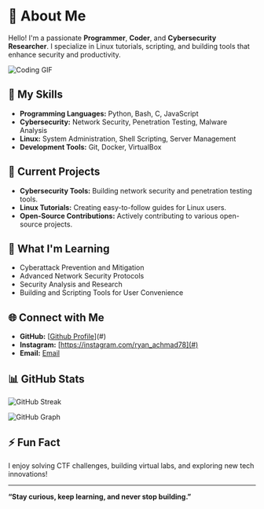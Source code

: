 # 🌌 About Me

Hello! I'm a passionate **Programmer**, **Coder**, and **Cybersecurity Researcher**. I specialize in Linux tutorials, scripting, and building tools that enhance security and productivity.

![Coding GIF](https://media.giphy.com/media/qgQUggAC3Pfv687qPC/giphy.gif)

## 🚀 My Skills

- **Programming Languages:** Python, Bash, C, JavaScript
- **Cybersecurity:** Network Security, Penetration Testing, Malware Analysis
- **Linux:** System Administration, Shell Scripting, Server Management
- **Development Tools:** Git, Docker, VirtualBox

## 🎯 Current Projects

- **Cybersecurity Tools:** Building network security and penetration testing tools.
- **Linux Tutorials:** Creating easy-to-follow guides for Linux users.
- **Open-Source Contributions:** Actively contributing to various open-source projects.

## 🌱 What I'm Learning

- Cyberattack Prevention and Mitigation
- Advanced Network Security Protocols
- Security Analysis and Research
- Building and Scripting Tools for User Convenience

## 🌐 Connect with Me

- **GitHub:** [[Github Profile](https://github.com/ryanachmad12)](#)
- **Instagram:** [https://instagram.com/ryan_achmad78](#)
- **Email:** [Email](mailto:ryanachmad@protonmail.com)

## 📊 GitHub Stats

![GitHub Streak](https://github-readme-streak-stats.herokuapp.com/?user=ryanachmad12&theme=radical)

![GitHub Graph](https://activity-graph.herokuapp.com/graph?username=ryanachmad12&theme=react-dark&hide_border=true&area=true)

## ⚡ Fun Fact

I enjoy solving CTF challenges, building virtual labs, and exploring new tech innovations!

---

**“Stay curious, keep learning, and never stop building.”**

